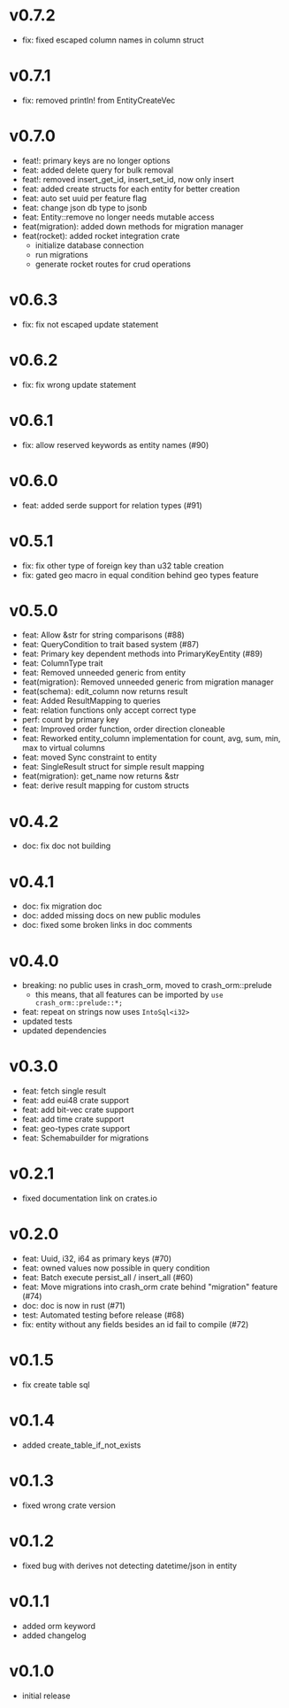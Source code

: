 # v0.7.2
- fix: fixed escaped column names in column struct

# v0.7.1
- fix: removed println! from EntityCreateVec

# v0.7.0
- feat!: primary keys are no longer options
- feat: added delete query for bulk removal
- feat!: removed insert_get_id, insert_set_id, now only insert
- feat: added create structs for each entity for better creation
- feat: auto set uuid per feature flag
- feat: change json db type to jsonb
- feat: Entity::remove no longer needs mutable access
- feat(migration): added down methods for migration manager
- feat(rocket): added rocket integration crate
  - initialize database connection
  - run migrations
  - generate rocket routes for crud operations

# v0.6.3
- fix: fix not escaped update statement

# v0.6.2
- fix: fix wrong update statement

# v0.6.1
- fix: allow reserved keywords as entity names (#90)

# v0.6.0
- feat: added serde support for relation types (#91)

# v0.5.1
- fix: fix other type of foreign key than u32 table creation
- fix: gated geo macro in equal condition behind geo types feature

# v0.5.0
- feat: Allow &str for string comparisons (#88)
- feat: QueryCondition to trait based system (#87)
- feat: Primary key dependent methods into PrimaryKeyEntity (#89)
- feat: ColumnType trait
- feat: Removed unneeded generic from entity
- feat(migration): Removed unneeded generic from migration manager
- feat(schema): edit_column now returns result
- feat: Added ResultMapping to queries
- feat: relation functions only accept correct type
- perf: count by primary key
- feat: Improved order function, order direction cloneable
- feat: Reworked entity_column implementation for count, avg, sum, min, max to virtual columns
- feat: moved Sync constraint to entity
- feat: SingleResult struct for simple result mapping
- feat(migration): get_name now returns &str
- feat: derive result mapping for custom structs

# v0.4.2
- doc: fix doc not building

# v0.4.1
- doc: fix migration doc
- doc: added missing docs on new public modules
- doc: fixed some broken links in doc comments

# v0.4.0
- breaking: no public uses in crash_orm, moved to crash_orm::prelude
  - this means, that all features can be imported by `use crash_orm::prelude::*;`
- feat: repeat on strings now uses `IntoSql<i32>`
- updated tests
- updated dependencies

# v0.3.0
- feat: fetch single result
- feat: add eui48 crate support
- feat: add bit-vec crate support
- feat: add time crate support
- feat: geo-types crate support
- feat: Schemabuilder for migrations

# v0.2.1
- fixed documentation link on crates.io

# v0.2.0
- feat: Uuid, i32, i64 as primary keys (#70)
- feat: owned values now possible in query condition
- feat: Batch execute persist_all / insert_all (#60)
- feat: Move migrations into crash_orm crate behind "migration" feature (#74)
- doc: doc is now in rust (#71)
- test: Automated testing before release (#68)
- fix: entity without any fields besides an id fail to compile (#72)

# v0.1.5
- fix create table sql

# v0.1.4
- added create_table_if_not_exists

# v0.1.3
- fixed wrong crate version

# v0.1.2
- fixed bug with derives not detecting datetime/json in entity

# v0.1.1
- added orm keyword
- added changelog

# v0.1.0
- initial release




